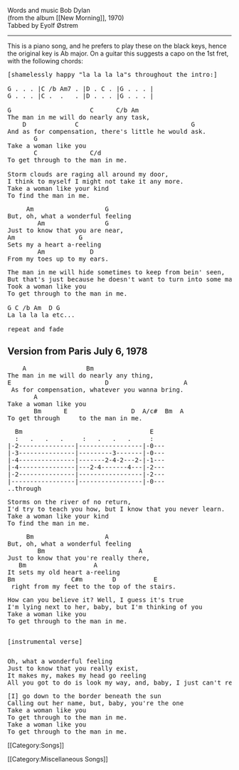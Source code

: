 Words and music Bob Dylan<br>
(from the album [[New Morning]], 1970)<br>
Tabbed by Eyolf Østrem

----
This is a piano song, and he prefers to play these on the black keys,
hence the original key is Ab major. On a guitar this suggests a capo
on the 1st fret, with the following chords:

<pre class="verse">
[shamelessly happy "la la la la"s throughout the intro:]

G . . . |C /b Am7 . |D . C . |G . . . |
G . . . |C .  .   . |D . . . |G . . . |

G                     C      C/b Am
The man in me will do nearly any task,
    D             C                              G
And as for compensation, there's little he would ask.
       G
Take a woman like you
       C              C/d
To get through to the man in me.

Storm clouds are raging all around my door,
I think to myself I might not take it any more.
Take a woman like your kind
To find the man in me.</pre>
<pre class="bridge">
     Am                   G
But, oh, what a wonderful feeling
        Am                G
Just to know that you are near,
Am                 G
Sets my a heart a-reeling
        Am            D
From my toes up to my ears.</pre>
<pre class="verse">
The man in me will hide sometimes to keep from bein' seen,
But that's just because he doesn't want to turn into some machine.
Took a woman like you
To get through to the man in me.

G C /b Am  D G
La la la la etc...

repeat and fade
</pre>

<h2 class="songversion">Version from Paris July 6, 1978</h2>
<pre class="verse">
    A                Bm
The man in me will do nearly any thing,
E                         D                    A
 As for compensation, whatever you wanna bring.
       A
Take a woman like you
       Bm      E                 D  A/c#  Bm  A
To get through     to the man in me.</pre>
<pre class="tab">
  Bm                                  E
  :   .   .   .     :   .   .   .     :
|-2---------------|-----------------|-0---
|-3---------------|---------3-------|-0---
|-4---------------|-------2-4-2---2-|-1---
|-4---------------|---2-4-------4---|-2---
|-2---------------|-----------------|-2---
|-----------------|-----------------|-0---
..through</pre>
<pre class="verse">
Storms on the river of no return,
I'd try to teach you how, but I know that you never learn.
Take a woman like your kind
To find the man in me.</pre>
<pre class="bridge">
     Bm                   A
But, oh, what a wonderful feeling
        Bm                         A
Just to know that you're really there,
   Bm                  A
It sets my old heart a-reeling
Bm               C#m        D          E
 right from my feet to the top of the stairs.</pre>
<pre class="verse">
How can you believe it? Well, I guess it's true
I'm lying next to her, baby, but I'm thinking of you
Take a woman like you
To get through to the man in me.

[instrumental verse]
</pre>

<pre class="bridge">
Oh, what a wonderful feeling
Just to know that you really exist,
It makes my, makes my head go reeling
All you got to do is look my way, and, baby, I just can't resist
</pre>

<pre class="verse">
[I] go down to the border beneath the sun
Calling out her name, but, baby, you're the one
Take a woman like you
To get through to the man in me.
Take a woman like you
To get through to the man in me.
</pre>

[[Category:Songs]]

[[Category:Miscellaneous Songs]]